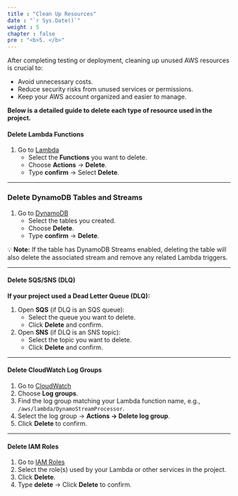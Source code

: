```yaml
---
title : "Clean Up Resources"
date : "`r Sys.Date()`"
weight : 5
chapter : false
pre : "<b>5. </b>"
---
```


After completing testing or deployment, cleaning up unused AWS resources is crucial to:  
+ Avoid unnecessary costs.  
+ Reduce security risks from unused services or permissions.  
+ Keep your AWS account organized and easier to manage.  

**Below is a detailed guide to delete each type of resource used in the project.**  

#### Delete Lambda Functions

1. Go to [Lambda](https://ap-southeast-1.console.aws.amazon.com/lambda/home?region=ap-southeast-1#/functions)  
   + Select the **Functions** you want to delete.  
   + Choose **Actions** → **Delete**.  
   + Type **confirm** → Select **Delete**.  



---

### Delete DynamoDB Tables and Streams

1. Go to [DynamoDB](https://ap-southeast-1.console.aws.amazon.com/dynamodbv2/home?region=ap-southeast-1#tables)  
   + Select the tables you created.  
   + Choose **Delete**.  
   + Type **confirm** → **Delete**.  



💡 **Note:** If the table has DynamoDB Streams enabled, deleting the table will also delete the associated stream and remove any related Lambda triggers.

---

#### Delete SQS/SNS (DLQ)

**If your project used a Dead Letter Queue (DLQ):**  
1. Open **SQS** (if DLQ is an SQS queue):  
   + Select the queue you want to delete.  
   + Click **Delete** and confirm.  
2. Open **SNS** (if DLQ is an SNS topic):  
   + Select the topic you want to delete.  
   + Click **Delete** and confirm.  

---

#### Delete CloudWatch Log Groups

1. Go to [CloudWatch](https://ap-southeast-1.console.aws.amazon.com/cloudwatch/home?region=ap-southeast-1#home:)  
2. Choose **Log groups**.  
3. Find the log group matching your Lambda function name, e.g., `/aws/lambda/DynamoStreamProcessor`.  
4. Select the log group → **Actions → Delete log group**.  
5. Click **Delete** to confirm.  


---

#### Delete IAM Roles

1. Go to [IAM Roles](https://us-east-1.console.aws.amazon.com/iam/home?region=ap-southeast-1#/roles)  
2. Select the role(s) used by your Lambda or other services in the project.  
3. Click **Delete**.  
4. Type **delete** → Click **Delete** to confirm.  


